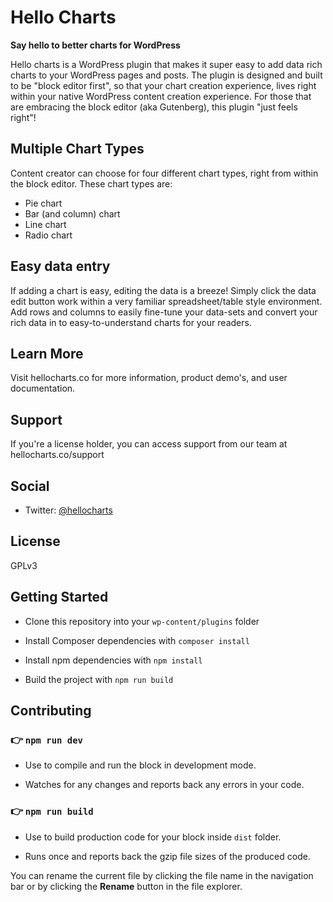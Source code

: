 # Hello Charts
**Say hello to better charts for WordPress**

Hello charts is a WordPress plugin that makes it super easy to add data rich charts to your WordPress pages and posts.
The plugin is designed and built to be "block editor first", so that your chart creation experience, lives right within your native WordPress content creation experience.
For those that are embracing the block editor (aka Gutenberg), this plugin "just feels right"!


## Multiple Chart Types

Content creator can choose for four different chart types, right from within the block editor. These chart types are:

- Pie chart
- Bar (and column) chart
- Line chart
- Radio chart


## Easy data entry

If adding a chart is easy, editing the data is a breeze! Simply click the data edit button work within a very familiar spreadsheet/table style environment. Add rows and columns to easily fine-tune your data-sets and convert your rich data in to easy-to-understand charts for your readers.

## Learn More

Visit hellocharts.co for more information, product demo's, and user documentation.

## Support
If you're a license holder, you can access support from our team at hellocharts.co/support

## Social
- Twitter: [@hellocharts](https://twitter.com/hellocharts) 

## License
GPLv3

## Getting Started

  

- Clone this repository into your `wp-content/plugins` folder

- Install Composer dependencies with `composer install`

- Install npm dependencies with `npm install`

- Build the project with `npm run build`

  

## Contributing

  

### 👉 `npm run dev`

- Use to compile and run the block in development mode.

- Watches for any changes and reports back any errors in your code.

  

### 👉 `npm run build`

- Use to build production code for your block inside `dist` folder.

- Runs once and reports back the gzip file sizes of the produced code.

You can rename the current file by clicking the file name in the navigation bar or by clicking the **Rename** button in the file explorer.
